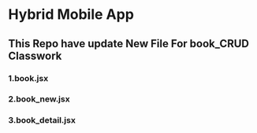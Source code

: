 # Hybrid Mobile App 

## This Repo have update New File For book_CRUD Classwork
### 1.book.jsx
### 2.book_new.jsx
### 3.book_detail.jsx


